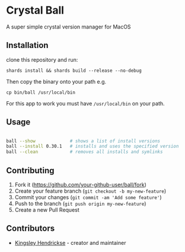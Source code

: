 # Crystal Ball

A super simple crystal version manager for MacOS

## Installation

clone this repository and run:

`shards install && shards build --release --no-debug`

Then copy the binary onto your path e.g.

`cp bin/ball /usr/local/bin`

For this app to work you must have `/usr/local/bin` on your path.

## Usage

```bash

ball --show             # shows a list of install versions
ball --install 0.30.1   # installs and uses the specified version
ball --clean            # removes all installs and symlinks

```

## Contributing

1. Fork it (<https://github.com/your-github-user/ball/fork>)
2. Create your feature branch (`git checkout -b my-new-feature`)
3. Commit your changes (`git commit -am 'Add some feature'`)
4. Push to the branch (`git push origin my-new-feature`)
5. Create a new Pull Request

## Contributors

- [Kingsley Hendrickse](https://github.com/kingsleyh) - creator and maintainer
